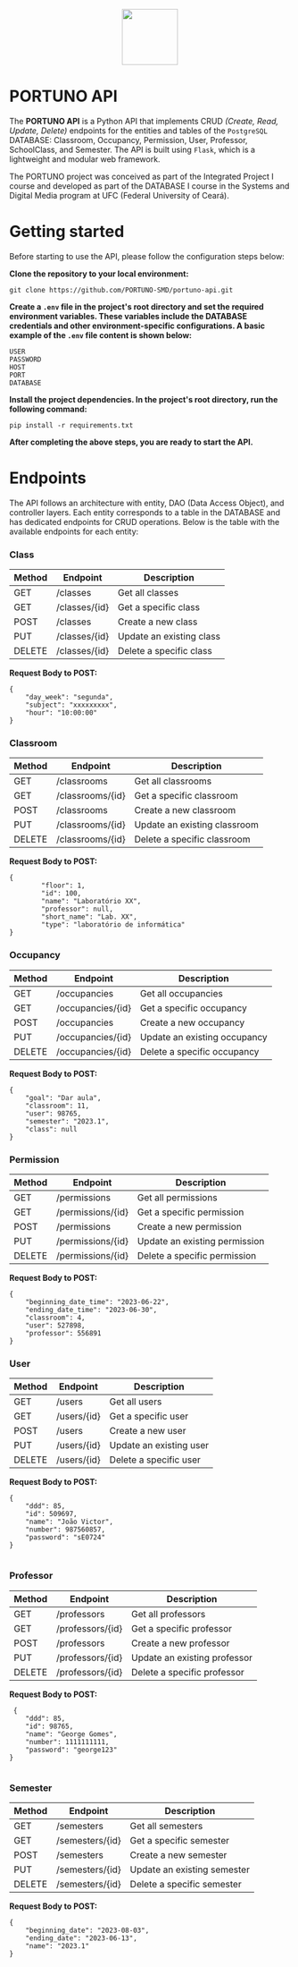 <p align="center">
  <img src="https://github.com/PORTUNO-SMD/portuno-api/assets/86852231/cc09cfb8-8599-4fc0-94ae-f990a5487514" width="100px">
</p>

# PORTUNO API

The **PORTUNO API** is a Python API that implements CRUD _(Create, Read, Update, Delete)_ endpoints for the entities and tables of the `PostgreSQL` DATABASE: Classroom, Occupancy, Permission, User, Professor, SchoolClass, and Semester. The API is built using `Flask`, which is a lightweight and modular web framework.

The PORTUNO project was conceived as part of the Integrated Project I course and developed as part of the DATABASE I course in the Systems and Digital Media program at UFC (Federal University of Ceará).

# Getting started

Before starting to use the API, please follow the configuration steps below:

**Clone the repository to your local environment:**

   ```
   git clone https://github.com/PORTUNO-SMD/portuno-api.git
   ```

**Create a `.env` file in the project's root directory and set the required environment variables. These variables include the DATABASE credentials and other environment-specific configurations. A basic example of the `.env` file content is shown below:**

   ```
   USER
   PASSWORD
   HOST
   PORT
   DATABASE
   ```

**Install the project dependencies. In the project's root directory, run the following command:**

   ```
   pip install -r requirements.txt
   ```

**After completing the above steps, you are ready to start the API.**

# Endpoints

The API follows an architecture with entity, DAO (Data Access Object), and controller layers. Each entity corresponds to a table in the DATABASE and has dedicated endpoints for CRUD operations. Below is the table with the available endpoints for each entity:

### Class

| Method  | Endpoint           | Description                                 |
|---------|--------------------|---------------------------------------------|
| GET     | /classes           | Get all classes                              |
| GET     | /classes/{id}      | Get a specific class                         |
| POST    | /classes           | Create a new class                           |
| PUT     | /classes/{id}      | Update an existing class                     |
| DELETE  | /classes/{id}      | Delete a specific class                      |

**Request Body to POST:**

```
{
    "day_week": "segunda",
    "subject": "xxxxxxxxx",
    "hour": "10:00:00"
}
```

### Classroom

| Method  | Endpoint           | Description                                 |
|---------|--------------------|---------------------------------------------|
| GET     | /classrooms        | Get all classrooms                           |
| GET     | /classrooms/{id}   | Get a specific classroom                     |
| POST    | /classrooms        | Create a new classroom                       |
| PUT     | /classrooms/{id}   | Update an existing classroom                 |
| DELETE  | /classrooms/{id}   | Delete a specific classroom                  |

**Request Body to POST:**

```
{
        "floor": 1,
        "id": 100,
        "name": "Laboratório XX",
        "professor": null,
        "short_name": "Lab. XX",
        "type": "laboratório de informática"
}
```

### Occupancy

| Method  | Endpoint           | Description                                 |
|---------|--------------------|---------------------------------------------|
| GET     | /occupancies       | Get all occupancies                          |
| GET     | /occupancies/{id}  | Get a specific occupancy                     |
| POST    | /occupancies       | Create a new occupancy                       |
| PUT     | /occupancies/{id}  | Update an existing occupancy                 |
| DELETE  | /occupancies/{id}  | Delete a specific occupancy                  |

**Request Body to POST:**

```
{
    "goal": "Dar aula",
    "classroom": 11,
    "user": 98765,
    "semester": "2023.1",
    "class": null
}
```

### Permission

| Method  | Endpoint           | Description                                 |
|---------|--------------------|---------------------------------------------|
| GET     | /permissions       | Get all permissions                          |
| GET     | /permissions/{id}  | Get a specific permission                    |
| POST    | /permissions       | Create a new permission                      |
| PUT     | /permissions/{id}  | Update an existing permission                |
| DELETE  | /permissions/{id}  | Delete a specific permission                 |

**Request Body to POST:**

```
{
    "beginning_date_time": "2023-06-22",
    "ending_date_time": "2023-06-30",
    "classroom": 4,
    "user": 527898,
    "professor": 556891
}
```

### User

| Method  | Endpoint           | Description                                 |
|---------|--------------------|---------------------------------------------|
| GET     | /users             | Get all users                                |
| GET     | /users/{id}        | Get a specific user                          |
| POST    | /users             | Create a new user                            |
| PUT     | /users/{id}        | Update an existing user                      |
| DELETE  | /users/{id}        | Delete a specific user                       |


**Request Body to POST:**

```
{
    "ddd": 85,
    "id": 509697,
    "name": "João Victor",
    "number": 987560857,
    "password": "sE0724"
}
    
```

### Professor

| Method  | Endpoint           | Description                                 |
|---------|--------------------|---------------------------------------------|
| GET     | /professors        | Get all professors                           |
| GET     | /professors/{id}   | Get a specific professor                     |
| POST    | /professors        | Create a new professor                       |
| PUT     | /professors/{id}   | Update an existing professor                 |
| DELETE  | /professors/{id}   | Delete a specific professor                  |

**Request Body to POST:**

```
 {
    "ddd": 85,
    "id": 98765,
    "name": "George Gomes",
    "number": 1111111111,
    "password": "george123"
}
    
```

### Semester

| Method  | Endpoint           | Description                                 |
|---------|--------------------|---------------------------------------------|
| GET     | /semesters         | Get all semesters                            |
| GET     | /semesters/{id}    | Get a specific semester                      |
| POST    | /semesters         | Create a new semester                        |
| PUT     | /semesters/{id}    | Update an existing semester                  |
| DELETE  | /semesters/{id}    | Delete a specific semester                   |

**Request Body to POST:**

```
{
    "beginning_date": "2023-08-03",
    "ending_date": "2023-06-13",
    "name": "2023.1"
}
```
